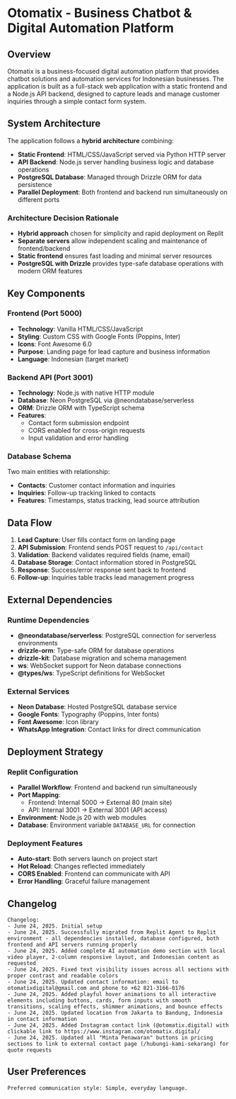# Otomatix - Business Chatbot & Digital Automation Platform

## Overview

Otomatix is a business-focused digital automation platform that provides chatbot solutions and automation services for Indonesian businesses. The application is built as a full-stack web application with a static frontend and a Node.js API backend, designed to capture leads and manage customer inquiries through a simple contact form system.

## System Architecture

The application follows a **hybrid architecture** combining:
- **Static Frontend**: HTML/CSS/JavaScript served via Python HTTP server
- **API Backend**: Node.js server handling business logic and database operations
- **PostgreSQL Database**: Managed through Drizzle ORM for data persistence
- **Parallel Deployment**: Both frontend and backend run simultaneously on different ports

### Architecture Decision Rationale
- **Hybrid approach** chosen for simplicity and rapid deployment on Replit
- **Separate servers** allow independent scaling and maintenance of frontend/backend
- **Static frontend** ensures fast loading and minimal server resources
- **PostgreSQL with Drizzle** provides type-safe database operations with modern ORM features

## Key Components

### Frontend (Port 5000)
- **Technology**: Vanilla HTML/CSS/JavaScript
- **Styling**: Custom CSS with Google Fonts (Poppins, Inter)
- **Icons**: Font Awesome 6.0
- **Purpose**: Landing page for lead capture and business information
- **Language**: Indonesian (target market)

### Backend API (Port 3001)
- **Technology**: Node.js with native HTTP module  
- **Database**: Neon PostgreSQL via @neondatabase/serverless
- **ORM**: Drizzle ORM with TypeScript schema
- **Features**: 
  - Contact form submission endpoint
  - CORS enabled for cross-origin requests
  - Input validation and error handling

### Database Schema
Two main entities with relationship:
- **Contacts**: Customer contact information and inquiries
- **Inquiries**: Follow-up tracking linked to contacts
- **Features**: Timestamps, status tracking, lead source attribution

## Data Flow

1. **Lead Capture**: User fills contact form on landing page
2. **API Submission**: Frontend sends POST request to `/api/contact`
3. **Validation**: Backend validates required fields (name, email)
4. **Database Storage**: Contact information stored in PostgreSQL
5. **Response**: Success/error response sent back to frontend
6. **Follow-up**: Inquiries table tracks lead management progress

## External Dependencies

### Runtime Dependencies
- **@neondatabase/serverless**: PostgreSQL connection for serverless environments
- **drizzle-orm**: Type-safe ORM for database operations
- **drizzle-kit**: Database migration and schema management
- **ws**: WebSocket support for Neon database connections
- **@types/ws**: TypeScript definitions for WebSocket

### External Services
- **Neon Database**: Hosted PostgreSQL database service
- **Google Fonts**: Typography (Poppins, Inter fonts)
- **Font Awesome**: Icon library
- **WhatsApp Integration**: Contact links for direct communication

## Deployment Strategy

### Replit Configuration
- **Parallel Workflow**: Frontend and backend run simultaneously
- **Port Mapping**: 
  - Frontend: Internal 5000 → External 80 (main site)
  - API: Internal 3001 → External 3001 (API access)
- **Environment**: Node.js 20 with web modules
- **Database**: Environment variable `DATABASE_URL` for connection

### Deployment Features
- **Auto-start**: Both servers launch on project start
- **Hot Reload**: Changes reflected immediately
- **CORS Enabled**: Frontend can communicate with API
- **Error Handling**: Graceful failure management

## Changelog

```
Changelog:
- June 24, 2025. Initial setup
- June 24, 2025. Successfully migrated from Replit Agent to Replit environment - all dependencies installed, database configured, both frontend and API servers running properly
- June 24, 2025. Added complete AI automation demo section with local video player, 2-column responsive layout, and Indonesian content as requested
- June 24, 2025. Fixed text visibility issues across all sections with proper contrast and readable colors
- June 24, 2025. Updated contact information: email to otomatixdigital@gmail.com and phone to +62 821-3166-0176
- June 24, 2025. Added playful hover animations to all interactive elements including buttons, cards, form inputs with smooth transitions, scaling effects, shimmer animations, and bounce effects
- June 24, 2025. Updated location from Jakarta to Bandung, Indonesia in contact information
- June 24, 2025. Added Instagram contact link (@otomatix.digital) with clickable link to https://www.instagram.com/otomatix.digital/
- June 24, 2025. Updated all "Minta Penawaran" buttons in pricing sections to link to external contact page (/hubungi-kami-sekarang) for quote requests
```

## User Preferences

```
Preferred communication style: Simple, everyday language.
```